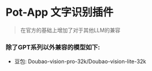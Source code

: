 # Pot-App 文字识别插件

> 在官方的基础上增加了对于其他LLM的兼容

### 除了GPT系列以外兼容的模型如下:
- 豆包: Doubao-vision-pro-32k/Doubao-vision-lite-32k
